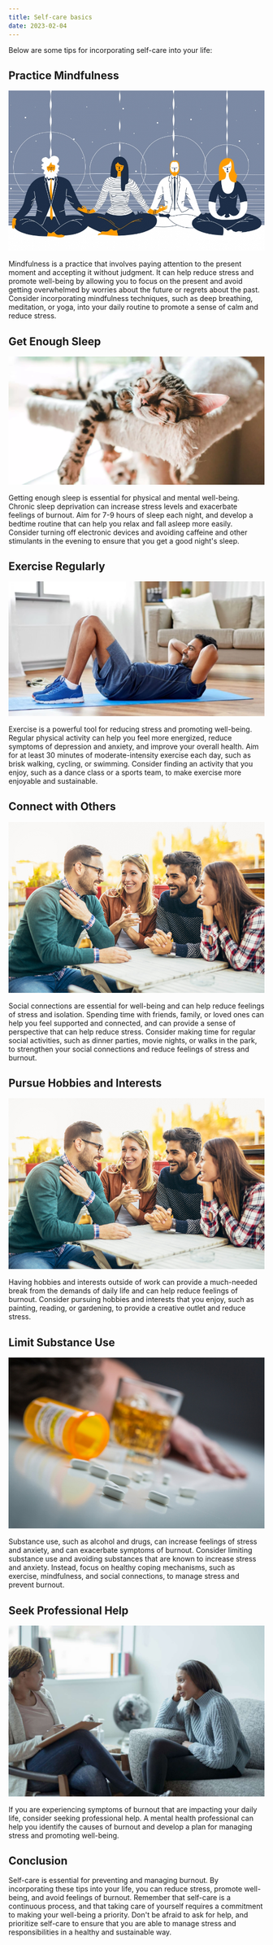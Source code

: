 ```yaml
---
title: Self-care basics
date: 2023-02-04
---
```


Below are some tips for incorporating self-care into your life:

## Practice Mindfulness

![Mindfulness](img/self-care_mindfulness.jpg)

Mindfulness is a practice that involves paying attention to the present moment and accepting it without judgment. It can help reduce stress and promote well-being by allowing you to focus on the present and avoid getting overwhelmed by worries about the future or regrets about the past. Consider incorporating mindfulness techniques, such as deep breathing, meditation, or yoga, into your daily routine to promote a sense of calm and reduce stress.

## Get Enough Sleep

![Sleep](img/self-care_sleep.webp)

Getting enough sleep is essential for physical and mental well-being. Chronic sleep deprivation can increase stress levels and exacerbate feelings of burnout. Aim for 7-9 hours of sleep each night, and develop a bedtime routine that can help you relax and fall asleep more easily. Consider turning off electronic devices and avoiding caffeine and other stimulants in the evening to ensure that you get a good night's sleep.

## Exercise Regularly

![Exercise](img/self-care_exercise.webp)

Exercise is a powerful tool for reducing stress and promoting well-being. Regular physical activity can help you feel more energized, reduce symptoms of depression and anxiety, and improve your overall health. Aim for at least 30 minutes of moderate-intensity exercise each day, such as brisk walking, cycling, or swimming. Consider finding an activity that you enjoy, such as a dance class or a sports team, to make exercise more enjoyable and sustainable.

## Connect with Others

![Socializing](img/self-care_socializing.jpg)

Social connections are essential for well-being and can help reduce feelings of stress and isolation. Spending time with friends, family, or loved ones can help you feel supported and connected, and can provide a sense of perspective that can help reduce stress. Consider making time for regular social activities, such as dinner parties, movie nights, or walks in the park, to strengthen your social connections and reduce feelings of stress and burnout.

## Pursue Hobbies and Interests

![Hobbies](img/self-care_socializing.jpg)

Having hobbies and interests outside of work can provide a much-needed break from the demands of daily life and can help reduce feelings of burnout. Consider pursuing hobbies and interests that you enjoy, such as painting, reading, or gardening, to provide a creative outlet and reduce stress.

## Limit Substance Use

![Substance abuse](img/self-care_substance_abuse.jpg)

Substance use, such as alcohol and drugs, can increase feelings of stress and anxiety, and can exacerbate symptoms of burnout. Consider limiting substance use and avoiding substances that are known to increase stress and anxiety. Instead, focus on healthy coping mechanisms, such as exercise, mindfulness, and social connections, to manage stress and prevent burnout.

## Seek Professional Help

![Therapy](img/self-care_therapy.jpg)

If you are experiencing symptoms of burnout that are impacting your daily life, consider seeking professional help. A mental health professional can help you identify the causes of burnout and develop a plan for managing stress and promoting well-being.

## Conclusion

Self-care is essential for preventing and managing burnout. By incorporating these tips into your life, you can reduce stress, promote well-being, and avoid feelings of burnout. Remember that self-care is a continuous process, and that taking care of yourself requires a commitment to making your well-being a priority. Don't be afraid to ask for help, and prioritize self-care to ensure that you are able to manage stress and responsibilities in a healthy and sustainable way.
